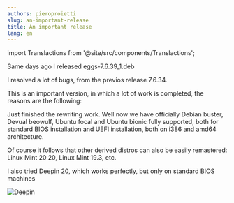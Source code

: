 ```yaml
---
authors: pieroproietti
slug: an-important-release
title: An important release
lang: en
---
```

import Translactions from '@site/src/components/Translactions';

<Translactions />

Same days ago I released eggs-7.6.39_1.deb

I resolved a lot of bugs, from the previos release 7.6.34.

This is an important version, in which a lot of work is completed, the reasons are the following:

Just finished the rewriting work. Well now we have officially Debian buster, Devual beowulf, Ubuntu focal and Ubuntu bionic fully supported, both for standard BIOS installation and UEFI installation, both on i386 and amd64 architecture.

Of course it follows that other derived distros can also be easily remastered: Linux Mint 20.20, Linux Mint 19.3, etc.

I also tried Deepin 20, which works perfectly, but only on standard BIOS machines


![Deepin](/images/deepin-brasileiro.png) 

